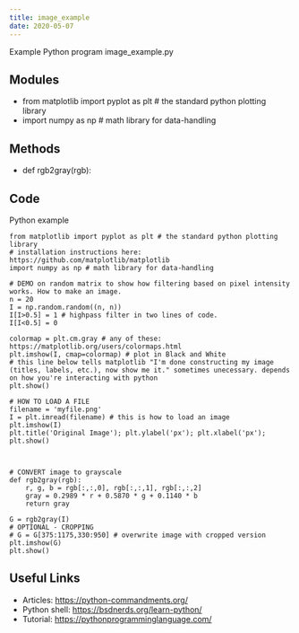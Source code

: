 ```yaml
---
title: image_example
date: 2020-05-07
---
```

Example Python program image_example.py

## Modules

* from matplotlib import pyplot as plt # the standard python plotting library
* import numpy as np # math library for data-handling

## Methods

* def rgb2gray(rgb):

## Code

Python example

    from matplotlib import pyplot as plt # the standard python plotting library
    # installation instructions here: https://github.com/matplotlib/matplotlib
    import numpy as np # math library for data-handling
    
    # DEMO on random matrix to show how filtering based on pixel intensity works. How to make an image. 
    n = 20
    I = np.random.random((n, n))
    I[I>0.5] = 1 # highpass filter in two lines of code.
    I[I<0.5] = 0 
    
    colormap = plt.cm.gray # any of these: https://matplotlib.org/users/colormaps.html
    plt.imshow(I, cmap=colormap) # plot in Black and White
    # this line below tells matplotlib "I'm done constructing my image (titles, labels, etc.), now show me it." sometimes unecessary. depends on how you're interacting with python
    plt.show() 
    
    # HOW TO LOAD A FILE
    filename = 'myfile.png'
    I = plt.imread(filename) # this is how to load an image
    plt.imshow(I) 
    plt.title('Original Image'); plt.ylabel('px'); plt.xlabel('px');
    plt.show()
    
    
    
    # CONVERT image to grayscale
    def rgb2gray(rgb):
        r, g, b = rgb[:,:,0], rgb[:,:,1], rgb[:,:,2]
        gray = 0.2989 * r + 0.5870 * g + 0.1140 * b
        return gray
    
    G = rgb2gray(I)
    # OPTIONAL - CROPPING
    # G = G[375:1175,330:950] # overwrite image with cropped version
    plt.imshow(G)
    plt.show()
    
    
    
    

## Useful Links

- Articles: https://python-commandments.org/
- Python shell: https://bsdnerds.org/learn-python/
- Tutorial: https://pythonprogramminglanguage.com/
